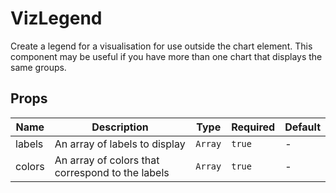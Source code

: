 # VizLegend

Create a legend for a visualisation for use outside the chart element. This component may be useful if you have more than one chart that displays the same groups. 

## Props

<!-- @vuese:VizLegend:props:start -->
|Name|Description|Type|Required|Default|
|---|---|---|---|---|
|labels|An array of labels to display|`Array`|`true`|-|
|colors|An array of colors that correspond to the labels|`Array`|`true`|-|

<!-- @vuese:VizLegend:props:end -->


